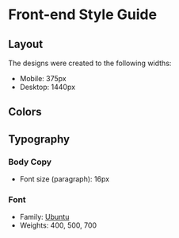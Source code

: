 # Front-end Style Guide

## Layout

The designs were created to the following widths:

- Mobile: 375px
- Desktop: 1440px

## Colors



## Typography

### Body Copy

- Font size (paragraph): 16px

### Font

- Family: [Ubuntu](https://fonts.google.com/specimen/Ubuntu)
- Weights: 400, 500, 700
